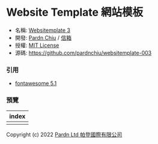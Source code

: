 # Website Template 網站模板

- 名稱: [Websitemplate 3](https://pardnchiu.github.io/websitemplate-003/)
- 開發: [Pardn Chiu](https://facebook.com/chiuchingwei) / [信箱](mailto:chiuchingwei@icloud.com)
- 授權: [MIT License](./LICENSE)
- 源碼: https://github.com/pardnchiu/websitemplate-003

### 引用

- [fontawesome 5.1](https://fontawesome.com)

### 預覽

| index |
|---|
|  |

Copyright (c) 2022 [Pardn Ltd 帕登國際有限公司](https://facebook.com/pardnltd)
